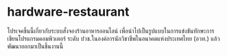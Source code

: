 # hardware-restaurant
โปรเจคชิ้นนี้เกี่ยวกับระบบสั่งจองร้านอาหารออนไลน์  เพื่อนำไปเป็นรูปแบบในการแข่งขันทักษะการเขียนโปรแกรมคอมพิวเตอร์ ระดับ ปวช.ในองค์การนักวิชาชืพในอนาคตแห่งประเทศไทย (อวท.) แล้วพัฒนาออกมาเป็นชิ้นงานนี้ 
